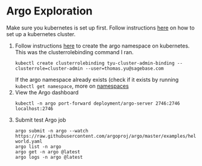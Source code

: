 # Argo Exploration

Make sure you kubernetes is set up first.  Follow instructions [here](https://thomasyu888.github.io/playground/kubernetes/) on how to set up a kubernetes cluster.

1. Follow instructions [here](https://argoproj.github.io/argo-workflows/quick-start/) to create the argo namespace on kubernetes. This was the clusterrolebinding command I ran.
    ```
    kubectl create clusterrolebinding tyu-cluster-admin-binding --clusterrole=cluster-admin --user=thomas.yu@sagebase.com
    ```
    If the argo namespace already exists (check if it exists by running `kubectl get namespace`, more on [namespaces](https://kubernetes.io/docs/concepts/overview/working-with-objects/namespaces/)
1. View the Argo dashboard
    ```
    kubectl -n argo port-forward deployment/argo-server 2746:2746
    localhost:2746
    ```
1. Submit test Argo job
    ```
    argo submit -n argo --watch https://raw.githubusercontent.com/argoproj/argo/master/examples/hello-world.yaml
    argo list -n argo
    argo get -n argo @latest
    argo logs -n argo @latest
    ```


